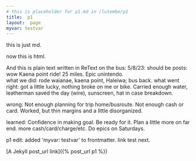 ```yaml
---
# this is placeholder for p1.md in /lutembe/p1   
title:  p1
layout:  page
myvar: testvar
---  
```


this is just md.  

<p> now this is html.</p>

And this is plain text written in ReText on the bus: 
5/8/23:  should be posts:  
wow Kaena point ride!  25 miles.  Epic unintendo.  
what we did:  rode waianae, kaena point, Haleiwa; bus back.
what went right:  got a little lucky, nothing broke on me or bike.  Carried enough water, leatherman saved the day (wire), sunscreen, hat in case breakdown.  

wrong:  Not enough planning for trip home/busroute.  Not enough cash or card.  Worked, but thin margins and a little disorganized.  

learned:  Confidence in making goal.  Be ready for it.  Plan a little more on far end.  more cash/card/charge/etc.  Do epics on Saturdays.  

p1 edit: added 'myvar: testvar' to frontmatter.  link test next. 

[A Jekyll post_url link]({% post_url p1 %})
